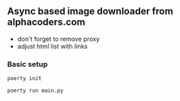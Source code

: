 ## Async based image downloader from alphacoders.com

* don't forget to remove proxy
* adjust html list with links

### Basic setup

```shell
poerty init
```

```shell
poerty run main.py
```
